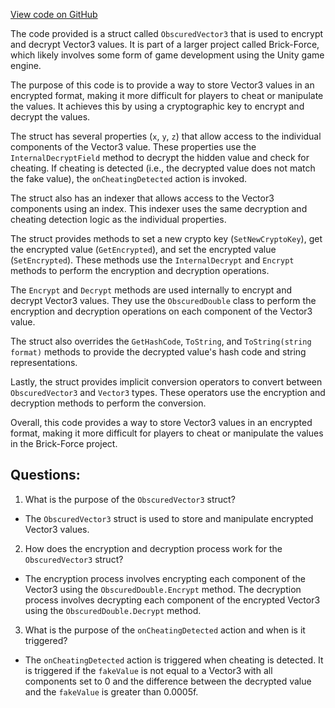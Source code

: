 [View code on GitHub](https://github.com/TieHaxJan/Brick-Force/Assembly-CSharp\CodeStage.AntiCheat.ObscuredTypes\ObscuredVector3.cs)

The code provided is a struct called `ObscuredVector3` that is used to encrypt and decrypt Vector3 values. It is part of a larger project called Brick-Force, which likely involves some form of game development using the Unity game engine.

The purpose of this code is to provide a way to store Vector3 values in an encrypted format, making it more difficult for players to cheat or manipulate the values. It achieves this by using a cryptographic key to encrypt and decrypt the values.

The struct has several properties (`x`, `y`, `z`) that allow access to the individual components of the Vector3 value. These properties use the `InternalDecryptField` method to decrypt the hidden value and check for cheating. If cheating is detected (i.e., the decrypted value does not match the fake value), the `onCheatingDetected` action is invoked.

The struct also has an indexer that allows access to the Vector3 components using an index. This indexer uses the same decryption and cheating detection logic as the individual properties.

The struct provides methods to set a new crypto key (`SetNewCryptoKey`), get the encrypted value (`GetEncrypted`), and set the encrypted value (`SetEncrypted`). These methods use the `InternalDecrypt` and `Encrypt` methods to perform the encryption and decryption operations.

The `Encrypt` and `Decrypt` methods are used internally to encrypt and decrypt Vector3 values. They use the `ObscuredDouble` class to perform the encryption and decryption operations on each component of the Vector3 value.

The struct also overrides the `GetHashCode`, `ToString`, and `ToString(string format)` methods to provide the decrypted value's hash code and string representations.

Lastly, the struct provides implicit conversion operators to convert between `ObscuredVector3` and `Vector3` types. These operators use the encryption and decryption methods to perform the conversion.

Overall, this code provides a way to store Vector3 values in an encrypted format, making it more difficult for players to cheat or manipulate the values in the Brick-Force project.
## Questions: 
 1. What is the purpose of the `ObscuredVector3` struct?
- The `ObscuredVector3` struct is used to store and manipulate encrypted Vector3 values.

2. How does the encryption and decryption process work for the `ObscuredVector3` struct?
- The encryption process involves encrypting each component of the Vector3 using the `ObscuredDouble.Encrypt` method. The decryption process involves decrypting each component of the encrypted Vector3 using the `ObscuredDouble.Decrypt` method.

3. What is the purpose of the `onCheatingDetected` action and when is it triggered?
- The `onCheatingDetected` action is triggered when cheating is detected. It is triggered if the `fakeValue` is not equal to a Vector3 with all components set to 0 and the difference between the decrypted value and the `fakeValue` is greater than 0.0005f.